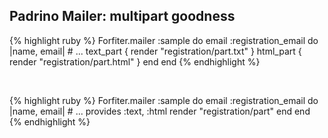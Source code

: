 ## Padrino Mailer: multipart goodness

{% highlight ruby %}
Forfiter.mailer :sample do 
  email :registration_email do |name, email|
    # ...
    text_part { render "registration/part.txt" }
    html_part { render "registration/part.html" }
  end
end
{% endhighlight %}

<br />

{% highlight ruby %}
Forfiter.mailer :sample do 
  email :registration_email do |name, email|
    # ...
    provides :text, :html
    render "registration/part"
  end
end
{% endhighlight %}
